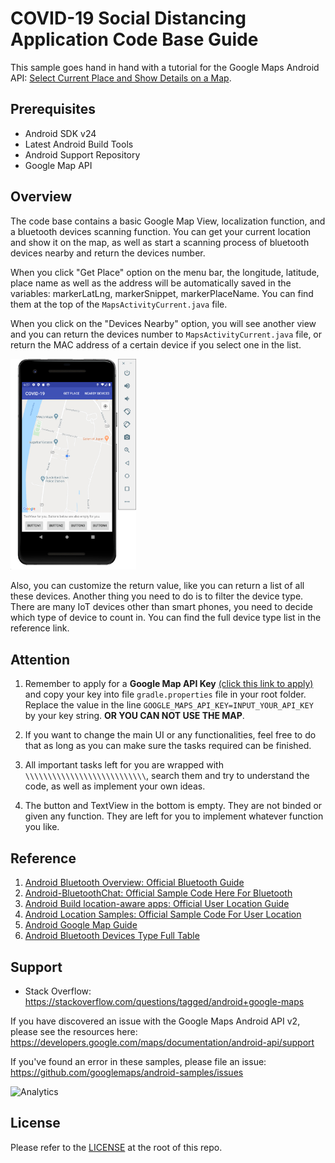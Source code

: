 COVID-19 Social Distancing Application Code Base Guide
=====================================================

This sample goes hand in hand with a tutorial for the Google Maps Android API:
[Select Current Place and Show Details on a Map](https://developers.google.com/maps/documentation/android-api/current-place-tutorial).

Prerequisites
--------------

- Android SDK v24
- Latest Android Build Tools
- Android Support Repository
- Google Map API

## Overview

The code base contains a basic Google Map View, localization function, and a bluetooth devices scanning function. You can get your current location and show it on the map, as well as start a scanning process of bluetooth devices nearby and return the devices number.

When you click "Get Place" option on the menu bar, the longitude, latitude, place name as well as the address will be automatically saved in the variables: markerLatLng, markerSnippet, markerPlaceName. You can find them at the top of the `MapsActivityCurrent.java` file.

When you click on the "Devices Nearby" option, you will see another view and you can return the devices number to  `MapsActivityCurrent.java` file, or return the MAC address of a certain device if you select one in the list.

<img src="README/image-20200408182803714.png" alt="image-20200408182803714" style="zoom:33%;" />

Also, you can customize the return value, like you can return a list of all these devices. Another thing you need to do is to filter the device type. There are many IoT devices other than smart phones, you need to decide which type of device to count in. You can find the full device type list in the reference link.

## Attention

1. Remember to apply for a **Google Map API Key** [(click this link to apply)](https://developers.google.com/maps/gmp-get-started) and copy your key into file `gradle.properties` file in your root folder. Replace the value in the line `GOOGLE_MAPS_API_KEY=INPUT_YOUR_API_KEY` by your key string. **OR YOU CAN NOT USE THE MAP**.
 
2. If you want to change the main UI or any functionalities, feel free to do that as long as you can make sure the tasks required can be finished.

3. All important tasks left for you are wrapped with `\\\\\\\\\\\\\\\\\\\\\\\\\\\`, search them and try to understand the code, as well as implement your own ideas.

4. The button and TextView in the bottom is empty. They are not binded or given any function. They are left for you to implement whatever function you like.

## Reference

1. [Android Bluetooth Overview: Official Bluetooth Guide](https://developer.android.com/guide/topics/connectivity/bluetooth)
2. [Android-BluetoothChat: Official Sample Code Here For Bluetooth](https://github.com/googlearchive/android-BluetoothChat)
3. [Android Build location-aware apps: Official User Location Guide](https://developer.android.com/training/location)
4. [Android Location Samples: Official Sample Code For User Location](https://github.com/android/location-samples)
5. [Android Google Map Guide](https://developers.google.com/maps/documentation/android-sdk/current-place-tutorial)
6. [Android Bluetooth Devices Type Full Table](https://developer.android.com/reference/android/bluetooth/BluetoothClass.Device)

Support
-------

- Stack Overflow: https://stackoverflow.com/questions/tagged/android+google-maps

If you have discovered an issue with the Google Maps Android API v2, please see
the resources here: https://developers.google.com/maps/documentation/android-api/support

If you've found an error in these samples, please file an issue:
https://github.com/googlemaps/android-samples/issues

![Analytics](https://ga-beacon.appspot.com/UA-12846745-20/android-samples-apidemos/readme?pixel)

License
-------

Please refer to the [LICENSE](https://github.com/googlemaps/android-samples/blob/master/LICENSE) at the root of this repo.
